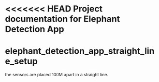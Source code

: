 <<<<<<< HEAD
Project documentation for Elephant Detection App
=======
# elephant_detection_app_straight_line_setup
the sensors are placed 100M apart in a straight line.


